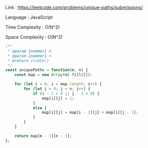 Link : https://leetcode.com/problems/unique-paths/submissions/

Language : JavaScript

Time Complexity : O(N^2)

Space Complexity : O(N^2)

```javascript
/**
 * @param {number} m
 * @param {number} n
 * @return {number}
 */
const uniquePaths = function(m, n) {
    const map = new Array(m).fill([]);

    for (let i = 0; i < map.length; i++) {
        for (let j = 0; j < n; j++) {
            if (i - 1 < 0 || j - 1 < 0) {
                map[i][j] = 1;
            }
            else {
                map[i][j] = map[i - 1][j] + map[i][j - 1];
            }
        }
    }

    return map[m - 1][n - 1];
};
```
